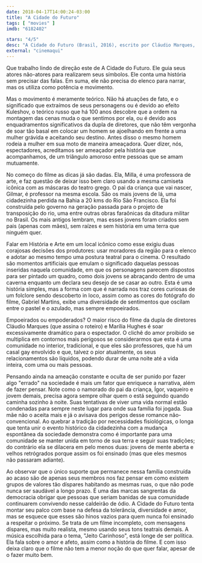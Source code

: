 ```yaml
---
date: 2018-04-17T14:00:24-03:00
title: "A Cidade do Futuro"
tags: [ "movies" ]
imdb: "6182402"

stars: "4/5"
desc: "A Cidade do Futuro (Brasil, 2016), escrito por Cláudio Marques, dirigido por Cláudio Marques e Marília Hughes Guerreiro, com Gilmar Araujo, Igor Santos, Milla Suzart. Crítica escrita para o site CinemAqui."
external: "cinemaqui"
---
```

Que trabalho lindo de direção este de A Cidade do Futuro. Ele guia seus atores não-atores para realizarem seus símbolos. Ele conta uma história sem precisar das falas. Em suma, ele não precisa do elenco para narrar, mas os utiliza como potência e movimento.

Mas o movimento é meramente teórico. Não há atuações de fato, e o significado que extraímos de seus personagens ou é devido ao efeito Kuleshov, o teórico russo que há 100 anos descobre que a ordem na montagem das cenas muda o que sentimos por ela, ou é devido aos enquadramentos significativos da dupla de diretores, que não têm vergonha de soar tão basal em colocar um homem se ajoelhando em frente a uma mulher grávida e aceitando seu destino. Antes disso o mesmo homem rodeia a mulher em sua moto de maneira ameaçadora. Quer dizer, nós, espectadores, acreditamos ser ameaçador pela história que acompanhamos, de um triângulo amoroso entre pessoas que se amam mutuamente.

No começo do filme as dicas já são dadas. Ela, Milla, é uma professora de arte, e faz questão de deixar isso bem claro usando a mesma camiseta icônica com as máscaras do teatro grego. O pai da criança que vai nascer, Gilmar, é professor na mesma escola. São os mais jovens de lá, uma cidadezinha perdida na Bahia a 20 kms do Rio São Francisco. Ela foi construída pelo governo na geração passada para o projeto de transposição do rio, uma entre outras obras faraônicas da ditadura militar no Brasil. Os mais antigos lembram, mas esses jovens foram criados sem pais (apenas com mães), sem raízes e sem história em uma terra que ninguém quer.

Falar em História e Arte em um local icônico como esse exigiu duas corajosas decisões dos produtores: usar moradores da região para o elenco e adotar ao mesmo tempo uma postura teatral para o cinema. O resultado são momentos artificiais que emulam o significado daquelas pessoas inseridas naquela comunidade, em que os personagens parecem dispostos para ser pintado um quadro, como dois jovens se abraçando dentro de uma caverna enquanto um declara seu desejo de se casar ao outro. Esta é uma história simples, mas a forma com que é narrada nos traz cores curiosas de um folclore sendo descoberto in loco, assim como as cores do fotógrafo do filme, Gabriel Martins, exibe uma diversidade de sentimentos que oscilam entre o pastel e o azulado, mas sempre empoeirados.

Empoeirados ou empoderados? O maior risco do filme da dupla de diretores Cláudio Marques (que assina o roteiro) e Marília Hughes é soar excessivamente dramático para o espectador. O clichê do amor proibido se multiplica em contornos mais perigosos se considerarmos que esta é uma comunidade no interior, tradicional, e que eles são professores, que há um casal gay envolvido e que, talvez o pior atualmente, os seus relacionamentos são líquidos, podendo durar de uma noite até a vida inteira, com uma ou mais pessoas.

Pensando ainda na ameação constante e oculta de ser punido por fazer algo "errado" na sociedade é mais um fator que enriquece a narrativa, além de fazer pensar. Note como o namorado do pai da criança, Ígor, vaqueiro e jovem demais, precisa agora sempre olhar quem o está seguindo quando caminha sozinho à noite. Suas tentativas de viver uma vida normal estão condenadas para sempre neste lugar para onde sua família foi jogada. Sua mãe não o aceita mais e já o avisava dos perigos desse romance não-convencional. Ao quebrar a tradição por necessidades fisiológicas, o longa que tenta unir o evento histórico da cidadezinha com a mudança espontânea da sociedade demonstra como é importante para uma comunidade se manter unida em torno de sua terra e seguir suas tradições; do contrário ela se dilacera em pelo menos duas: jovens de mente aberta e velhos retrógrados porque assim os foi ensinado (mas que eles mesmos não passaram adiante).

Ao observar que o único suporte que permanece nessa família construída ao acaso são de apenas seus membros nos faz pensar em como existem grupos de valores tão díspares habitando as mesmas ruas, o que não pode nunca ser saudável a longo prazo. É uma das marcas sangrentas da democracia obrigar que pessoas que seriam banidas de sua comunidade continuarem convivendo nesse caldeirão de ódio. A Cidade do Futuro tenta montar seu palco com base na defesa da tolerância, diversidade e amor, mas se esquece que esses são hinos vazios para quem nunca foi ensinado a respeitar o próximo. Se trata de um filme incompleto, com mensagens díspares, mas muito realista, mesmo usando seus tons teatrais demais. A música escolhida para o tema, "Jeito Carinhoso", está longe de ser política. Ela fala sobre o amor e afeto, assim como a história do filme. E com isso deixa claro que o filme não tem a menor noção do que quer falar, apesar de o fazer muito bem.
